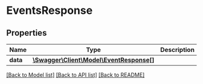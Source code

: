 # EventsResponse

## Properties
Name | Type | Description | Notes
------------ | ------------- | ------------- | -------------
**data** | [**\Swagger\Client\Model\EventResponse[]**](EventResponse.md) |  | [optional] 

[[Back to Model list]](../README.md#documentation-for-models) [[Back to API list]](../README.md#documentation-for-api-endpoints) [[Back to README]](../README.md)


